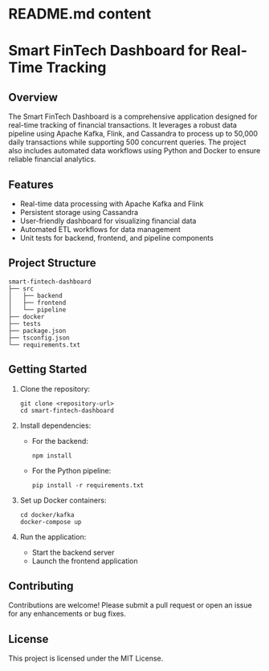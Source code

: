 # README.md content

# Smart FinTech Dashboard for Real-Time Tracking

## Overview
The Smart FinTech Dashboard is a comprehensive application designed for real-time tracking of financial transactions. It leverages a robust data pipeline using Apache Kafka, Flink, and Cassandra to process up to 50,000 daily transactions while supporting 500 concurrent queries. The project also includes automated data workflows using Python and Docker to ensure reliable financial analytics.

## Features
- Real-time data processing with Apache Kafka and Flink
- Persistent storage using Cassandra
- User-friendly dashboard for visualizing financial data
- Automated ETL workflows for data management
- Unit tests for backend, frontend, and pipeline components

## Project Structure
```
smart-fintech-dashboard
├── src
│   ├── backend
│   ├── frontend
│   └── pipeline
├── docker
├── tests
├── package.json
├── tsconfig.json
└── requirements.txt
```

## Getting Started
1. Clone the repository:
   ```
   git clone <repository-url>
   cd smart-fintech-dashboard
   ```

2. Install dependencies:
   - For the backend:
     ```
     npm install
     ```
   - For the Python pipeline:
     ```
     pip install -r requirements.txt
     ```

3. Set up Docker containers:
   ```
   cd docker/kafka
   docker-compose up
   ```

4. Run the application:
   - Start the backend server
   - Launch the frontend application

## Contributing
Contributions are welcome! Please submit a pull request or open an issue for any enhancements or bug fixes.

## License
This project is licensed under the MIT License.